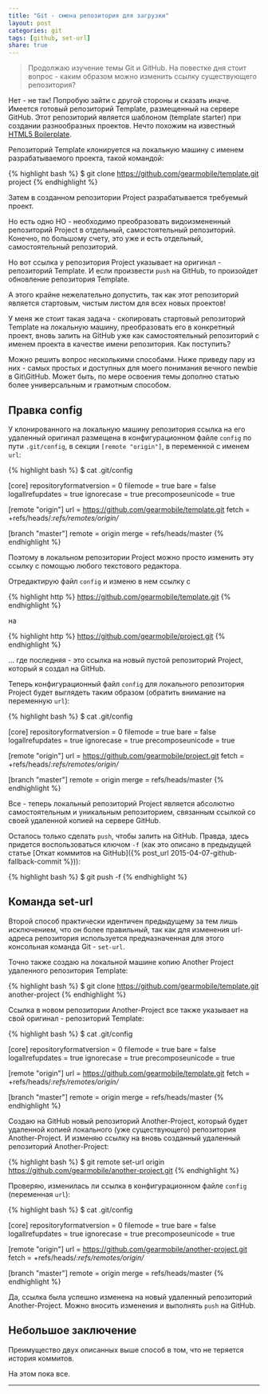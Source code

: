 ```yaml
---
title: "Git - смена репозитория для загрузки"
layout: post
categories: git
tags: [github, set-url]
share: true
---
```


> Продолжаю изучение темы Git и GitHub. На повестке дня стоит вопрос - каким образом можно изменить ссылку существующего репозитория?

Нет - не так! Попробую зайти с другой стороны и сказать иначе. Имеется готовый репозиторий Template, размещенный на сервере GitHub. Этот репозиторий является шаблоном (template starter) при создании разнообразных проектов. Нечто похожим на известный [HTML5 Boilerplate][1].

Репозиторий Template клонируется на локальную машину с именем разрабатываемого проекта, такой командой:

{% highlight bash %}
$ git clone https://github.com/gearmobile/template.git project
{% endhighlight %}

Затем в созданном репозитории Project разрабатывается требуемый проект.

Но есть одно НО - необходимо преобразовать видоизмененный репозиторий Project в отдельный, самостоятельный репозиторий. Конечно, по большому счету, это уже и есть отдельный, самостоятельный репозиторий.

Но вот ссылка у репозитория Project указывает на оригинал - репозиторий Template. И если произвести `push` на GitHub, то произойдет обновление репозитория Template.

А этого крайне нежелательно допустить, так как этот репозиторий является стартовым, чистым листом для всех новых проектов!

У меня же стоит такая задача - скопировать стартовый репозиторий  Template на локальную машину, преобразовать его в конкретный проект, вновь залить на GitHub уже как самостоятельный репозиторий с именем проекта в качестве имени репозитория. Как поступить?

Можно решить вопрос несколькими способами. Ниже приведу пару из них - самых простых и доступных для моего понимания вечного newbie в Git\GitHub. Может быть, по мере освоения темы дополню статью более универсальным и грамотным способом.

## Правка config

У клонированного на локальную машину репозитория ссылка на его удаленный оригинал размещена в конфигурационном файле `config` по пути `.git/config`, в секции `[remote "origin"]`, в переменной с именем `url`:

{% highlight bash %}
$ cat .git/config

[core]
  repositoryformatversion = 0
  filemode = true
  bare = false
  logallrefupdates = true
  ignorecase = true
  precomposeunicode = true

[remote "origin"]
  url = https://github.com/gearmobile/template.git
  fetch = +refs/heads/*:refs/remotes/origin/*

[branch "master"]
  remote = origin
  merge = refs/heads/master
{% endhighlight %}

Поэтому в локальном репозитории Project можно просто изменить эту ссылку с помощью любого текстового редактора.

Отредактирую файл `config` и изменю в нем ссылку с

{% highlight http %}
https://github.com/gearmobile/template.git
{% endhighlight %}

на

{% highlight http %}
https://github.com/gearmobile/project.git
{% endhighlight %}

... где последняя - это ссылка на новый пустой репозиторий Project, который я создал на GitHub.

Теперь конфигурационный файл `config` для локального репозитория Project будет выглядеть таким образом (обратить внимание на переменную `url`):

{% highlight bash %}
$ cat .git/config

[core]
  repositoryformatversion = 0
  filemode = true
  bare = false
  logallrefupdates = true
  ignorecase = true
  precomposeunicode = true

[remote "origin"]
  url = https://github.com/gearmobile/project.git
  fetch = +refs/heads/*:refs/remotes/origin/*

[branch "master"]
  remote = origin
  merge = refs/heads/master
{% endhighlight %}

Все - теперь локальный репозиторий Project является абсолютно самостоятельным и уникальным репозиторием, связанным ссылкой со своей удаленной копией на сервере GitHub.

Осталось только сделать `push`, чтобы залить на GitHub. Правда, здесь придется воспользоваться ключом `-f` (как это описано в предыдущей статье [Откат коммитов на GitHub]({% post_url 2015-04-07-github-fallback-commit %})):

{% highlight bash %}
$ git push -f
{% endhighlight %}

## Команда set-url

Второй способ практически идентичен предыдущему за тем лишь исключением, что он более правильный, так как для изменения url-адреса репозитория используется предназначенная для этого консольная команда Git - `set-url`.

Точно также создаю на локальной машине копию Another Project удаленного репозитория Template:

{% highlight bash %}
$ git clone https://github.com/gearmobile/template.git another-project
{% endhighlight %}

Ссылка в новом репозитории Another-Project все также указывает на свой оригинал - репозиторий Template:

{% highlight bash %}
$ cat .git/config

[core]
  repositoryformatversion = 0
  filemode = true
  bare = false
  logallrefupdates = true
  ignorecase = true
  precomposeunicode = true

[remote "origin"]
  url = https://github.com/gearmobile/template.git
  fetch = +refs/heads/*:refs/remotes/origin/*

[branch "master"]
  remote = origin
  merge = refs/heads/master
{% endhighlight %}

Создаю на GitHub новый репозиторий Another-Project, который будет удаленной копией локального (уже существующего) репозитория Another-Project. И изменяю ссылку на вновь созданный удаленный репозиторий Another-Project:

{% highlight bash %}
$ git remote set-url origin https://github.com/gearmobile/another-project.git
{% endhighlight %}

Проверяю, изменилась ли ссылка в конфигурационном файле `config` (переменная `url`):

{% highlight bash %}
$ cat .git/config

[core]
  repositoryformatversion = 0
  filemode = true
  bare = false
  logallrefupdates = true
  ignorecase = true
  precomposeunicode = true

[remote "origin"]
  url = https://github.com/gearmobile/another-project.git
  fetch = +refs/heads/*:refs/remotes/origin/*

[branch "master"]
  remote = origin
  merge = refs/heads/master
{% endhighlight %}

Да, ссылка была успешно изменена на новый удаленный репозиторий Another-Project. Можно вносить изменения и выполнять `push` на GitHub.

## Небольшое заключение

Преимущество двух описанных выше способ в том, что не теряется история коммитов.

На этом пока все.

---

[1]: https://html5boilerplate.com/ "HTML5 Boilerplate"
